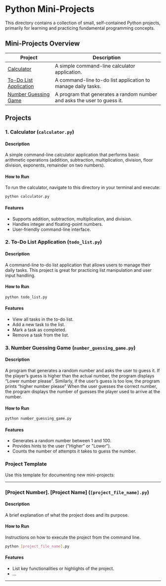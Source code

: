 # Python Mini-Projects

This directory contains a collection of small, self-contained Python projects, primarily for learning and practicing fundamental programming concepts.

## Mini-Projects Overview

| Project | Description |
|---|---|
| [Calculator](#1-calculator-calculatorpy) | A simple command-line calculator application. |
| [To-Do List Application](#2-to-do-list-application-todo_listpy) | A command-line to-do list application to manage daily tasks. |
| [Number Guessing Game](#3-number-guessing-game-number_guessing_gamepy) | A program that generates a random number and asks the user to guess it. |

## Projects

### 1. Calculator (`calculator.py`)

#### Description
A simple command-line calculator application that performs basic arithmetic operations (addition, subtraction, multiplication, division, floor division, exponents, remainder on two numbers).

#### How to Run
To run the calculator, navigate to this directory in your terminal and execute:
```bash
python calculator.py
```

#### Features
- Supports addition, subtraction, multiplication, and division.
- Handles integer and floating-point numbers.
- User-friendly command-line interface.

### 2. To-Do List Application (`todo_list.py`)

#### Description
A command-line to-do list application that allows users to manage their daily tasks. This project is great for practicing list manipulation and user input handling.

#### How to Run
```bash
python todo_list.py
```

#### Features
- View all tasks in the to-do list.
- Add a new task to the list.
- Mark a task as completed.
- Remove a task from the list.


### 3. Number Guessing Game (`number_guessing_game.py`)

#### Description
A program that generates a random number and asks the user to guess it.
If the player’s guess is higher than the actual number, the program displays “Lower number please”. Similarly, if the user’s guess is too low, the program prints “higher number please” When the user guesses the correct number, the program displays the number of guesses the player used to arrive at the number.

#### How to Run
```bash
python number_guessing_game.py
```

#### Features
- Generates a random number between 1 and 100.
- Provides hints to the user ("Higher" or "Lower").
- Counts the number of attempts it takes to guess the number.

### Project Template

Use this template for documenting new mini-projects:

---

### [Project Number]. [Project Name] (`[project_file_name].py`)

#### Description
A brief explanation of what the project does and its purpose.

#### How to Run
Instructions on how to execute the project from the command line.
```bash
python [project_file_name].py
```

#### Features
- List key functionalities or highlights of the project.
- ...

---